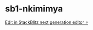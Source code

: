 # sb1-nkimimya

[Edit in StackBlitz next generation editor ⚡️](https://stackblitz.com/~/github.com/cl-y-arai/sb1-nkimimya)